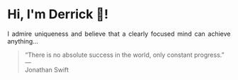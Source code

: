 # Hi, I'm Derrick 👋!
<p align="justify">I admire uniqueness and believe that a clearly focused mind can achieve anything...</p> 
<!-- #quote-start -->
<blockquote>&ldquo;There is no absolute success in the world, only constant progress.&rdquo; &mdash; <footer>Jonathan Swift</footer></blockquote>
<!-- #quote-end -->
